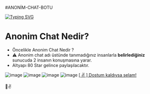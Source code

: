 #ANONİM-CHAT-BOTU

[![Typing SVG](https://readme-typing-svg.herokuapp.com?font=Delicious+Handrawn&size=60&pause=1000&color=00F743&repeat=false&width=800&height=100&lines=Anonim+Chat+Botu)](#)

# Anonim Chat Nedir?
- Öncelikle Anonim Chat Nedir ?
- ⚠️ Anonim chat adı üstünde tanımadığınız insanlarla **belirlediğiniz** sunucuda 2 insanın konuşmasına yarar.
- Altyapı 80 Star gelince paylaşılacaktır.

![image](https://cdn.discordapp.com/attachments/1151556344457994353/1151560031238627399/image.png)
![image](https://cdn.discordapp.com/attachments/1151556344457994353/1151559304420266036/image.png)
![image](https://cdn.discordapp.com/attachments/1151556344457994353/1151559512281587742/image.png)
![image](https://cdn.discordapp.com/attachments/1151556344457994353/1151559804570058792/image.png)
<a href="https://discordlookup.com/user/1144526206608359427">
[ ✌️ ] Dostum kaldıysa selam!</a>

👊✌️
